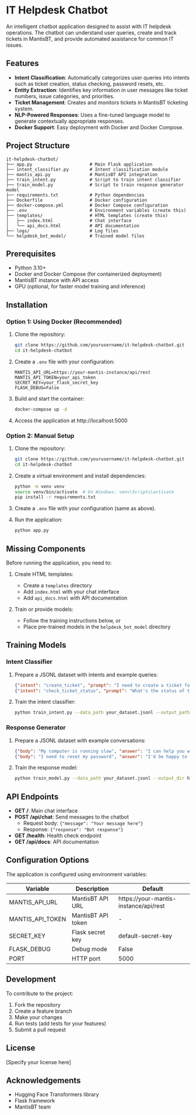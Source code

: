# IT Helpdesk Chatbot

An intelligent chatbot application designed to assist with IT helpdesk operations. The chatbot can understand user queries, create and track tickets in MantisBT, and provide automated assistance for common IT issues.

## Features

- **Intent Classification**: Automatically categorizes user queries into intents such as ticket creation, status checking, password resets, etc.
- **Entity Extraction**: Identifies key information in user messages like ticket numbers, issue categories, and priorities.
- **Ticket Management**: Creates and monitors tickets in MantisBT ticketing system.
- **NLP-Powered Responses**: Uses a fine-tuned language model to generate contextually appropriate responses.
- **Docker Support**: Easy deployment with Docker and Docker Compose.

## Project Structure

```
it-helpdesk-chatbot/
├── app.py                      # Main Flask application
├── intent_classifier.py        # Intent classification module
├── mantis_api.py               # MantisBT API integration
├── train_intent.py             # Script to train intent classifier
├── train_model.py              # Script to train response generator model
├── requirements.txt            # Python dependencies
├── Dockerfile                  # Docker configuration
├── docker-compose.yml          # Docker Compose configuration
├── .env                        # Environment variables (create this)
├── templates/                  # HTML templates (create this)
│   ├── index.html              # Chat interface
│   └── api_docs.html           # API documentation
├── logs/                       # Log files
└── helpdesk_bot_model/         # Trained model files
```

## Prerequisites

- Python 3.10+
- Docker and Docker Compose (for containerized deployment)
- MantisBT instance with API access
- GPU (optional, for faster model training and inference)

## Installation

### Option 1: Using Docker (Recommended)

1. Clone the repository:
   ```bash
   git clone https://github.com/yourusername/it-helpdesk-chatbot.git
   cd it-helpdesk-chatbot
   ```

2. Create a `.env` file with your configuration:
   ```
   MANTIS_API_URL=https://your-mantis-instance/api/rest
   MANTIS_API_TOKEN=your_api_token
   SECRET_KEY=your_flask_secret_key
   FLASK_DEBUG=False
   ```

3. Build and start the container:
   ```bash
   docker-compose up -d
   ```

4. Access the application at http://localhost:5000

### Option 2: Manual Setup

1. Clone the repository:
   ```bash
   git clone https://github.com/yourusername/it-helpdesk-chatbot.git
   cd it-helpdesk-chatbot
   ```

2. Create a virtual environment and install dependencies:
   ```bash
   python -m venv venv
   source venv/bin/activate  # On Windows: venv\Scripts\activate
   pip install -r requirements.txt
   ```

3. Create a `.env` file with your configuration (same as above).

4. Run the application:
   ```bash
   python app.py
   ```

## Missing Components

Before running the application, you need to:

1. Create HTML templates:
    - Create a `templates` directory
    - Add `index.html` with your chat interface
    - Add `api_docs.html` with API documentation

2. Train or provide models:
    - Follow the training instructions below, or
    - Place pre-trained models in the `helpdesk_bot_model` directory

## Training Models

### Intent Classifier

1. Prepare a JSONL dataset with intents and example queries:
   ```json
   {"intent": "create_ticket", "prompt": "I need to create a ticket for my broken monitor"},
   {"intent": "check_ticket_status", "prompt": "What's the status of ticket #123?"}
   ```

2. Train the intent classifier:
   ```bash
   python train_intent.py --data_path your_dataset.jsonl --output_path intent_classifier_model.pkl
   ```

### Response Generator

1. Prepare a JSONL dataset with example conversations:
   ```json
   {"body": "My computer is running slow", "answer": "I can help you with that. Let's check a few things. First..."},
   {"body": "I need to reset my password", "answer": "I'd be happy to help you reset your password. Please..."}
   ```

2. Train the response model:
   ```bash
   python train_model.py --data_path your_dataset.jsonl --output_dir helpdesk_bot_model
   ```

## API Endpoints

- **GET /**: Main chat interface
- **POST /api/chat**: Send messages to the chatbot
    - Request body: `{"message": "Your message here"}`
    - Response: `{"response": "Bot response"}`
- **GET /health**: Health check endpoint
- **GET /api/docs**: API documentation

## Configuration Options

The application is configured using environment variables:

| Variable | Description | Default |
|----------|-------------|---------|
| MANTIS_API_URL | MantisBT API URL | https://your-mantis-instance/api/rest |
| MANTIS_API_TOKEN | MantisBT API token | - |
| SECRET_KEY | Flask secret key | default-secret-key |
| FLASK_DEBUG | Debug mode | False |
| PORT | HTTP port | 5000 |

## Development

To contribute to the project:

1. Fork the repository
2. Create a feature branch
3. Make your changes
4. Run tests (add tests for your features)
5. Submit a pull request

## License

[Specify your license here]

## Acknowledgements

- Hugging Face Transformers library
- Flask framework
- MantisBT team